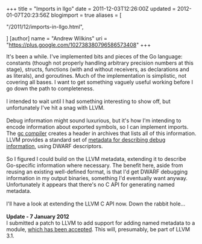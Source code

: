 +++
title = "Imports in llgo"
date = 2011-12-03T12:26:00Z
updated = 2012-01-07T20:23:56Z
blogimport = true 
aliases = [

  "/2011/12/imports-in-llgo.html",

]
[author]
	name = "Andrew Wilkins"
	uri = "https://plus.google.com/102738380796586573408"
+++

It's been a while. I've implemented bits and pieces of the Go language: constants (though not properly handling arbitrary precision numbers at this stage), structs, functions (with and without receivers, as declarations and as literals), and goroutines. Much of the implementation is simplistic, not covering all bases. I want to get something vaguely useful working before I go down the path to completeness.<br /><br />I intended to wait until I had something interesting to show off, but unfortunately I've hit a snag with LLVM.<br /><br />Debug information might sound luxurious, but it's how I'm intending to encode information about exported symbols, so I can implement imports. The <a href="http://golang.org/cmd/gc/">gc compiler</a>&nbsp;creates a header in archives that lists all of this information. LLVM provides a standard set of <a href="http://llvm.org/docs/SourceLevelDebugging.html">metadata for describing debug information</a>, using DWARF descriptors.<br /><br />So I figured I could build on the LLVM metadata, extending it to describe Go-specific information where necessary. The benefit here, aside from reusing an existing well-defined format, is that I'd get DWARF debugging information in my output binaries, something I'd eventually want anyway. Unfortunately it appears that there's no C API for generating named metadata.<br /><br />I'll have a look at extending the LLVM C API now. Down the rabbit hole...<br /><br /><b>Update - 7 January 2012</b><br />I submitted a <span id="goog_2124873712"></span>patch to LLVM to add support for adding named metadata to a module, <a href="http://lists.cs.uiuc.edu/pipermail/llvm-commits/Week-of-Mon-20111219/133770.html">which has been accepted</a><span id="goog_2124873713"></span>. This will, presumably, be part of LLVM 3.1.<br /><br />
